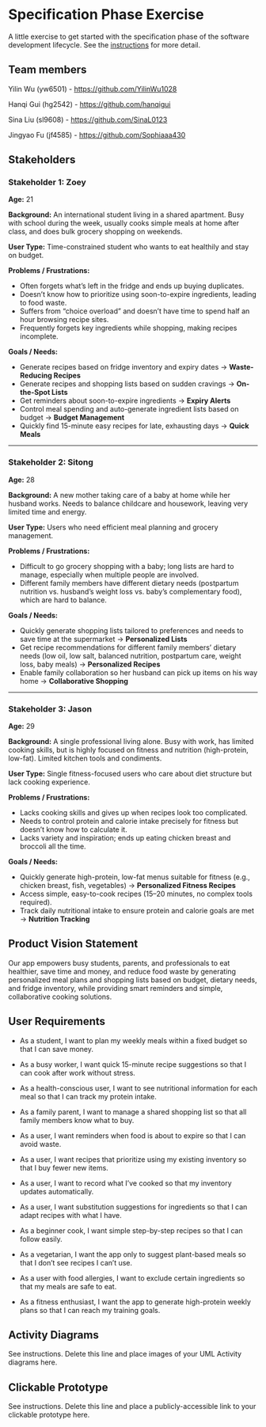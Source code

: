 # Specification Phase Exercise

A little exercise to get started with the specification phase of the software development lifecycle. See the [instructions](instructions.md) for more detail.

## Team members

Yilin Wu (yw6501) - https://github.com/YilinWu1028  

Hanqi Gui (hg2542) - https://github.com/hanqigui  

Sina Liu (sl9608) - https://github.com/SinaL0123  

Jingyao Fu (jf4585) - https://github.com/Sophiaaa430

## Stakeholders
### **Stakeholder 1: Zoey**

**Age:** 21

**Background:** An international student living in a shared apartment. Busy with school during the week, usually cooks simple meals at home after class, and does bulk grocery shopping on weekends.

**User Type:** Time-constrained student who wants to eat healthily and stay on budget.

**Problems / Frustrations:**

* Often forgets what’s left in the fridge and ends up buying duplicates.
* Doesn’t know how to prioritize using soon-to-expire ingredients, leading to food waste.
* Suffers from “choice overload” and doesn’t have time to spend half an hour browsing recipe sites.
* Frequently forgets key ingredients while shopping, making recipes incomplete.

**Goals / Needs:**

* Generate recipes based on fridge inventory and expiry dates → **Waste-Reducing Recipes**
* Generate recipes and shopping lists based on sudden cravings → **On-the-Spot Lists**
* Get reminders about soon-to-expire ingredients → **Expiry Alerts**
* Control meal spending and auto-generate ingredient lists based on budget → **Budget Management**
* Quickly find 15-minute easy recipes for late, exhausting days → **Quick Meals**

---

### **Stakeholder 2: Sitong**

**Age:** 28

**Background:** A new mother taking care of a baby at home while her husband works. Needs to balance childcare and housework, leaving very limited time and energy.

**User Type:** Users who need efficient meal planning and grocery management.

**Problems / Frustrations:**

* Difficult to go grocery shopping with a baby; long lists are hard to manage, especially when multiple people are involved.
* Different family members have different dietary needs (postpartum nutrition vs. husband’s weight loss vs. baby’s complementary food), which are hard to balance.

**Goals / Needs:**

* Quickly generate shopping lists tailored to preferences and needs to save time at the supermarket → **Personalized Lists**
* Get recipe recommendations for different family members’ dietary needs (low oil, low salt, balanced nutrition, postpartum care, weight loss, baby meals) → **Personalized Recipes**
* Enable family collaboration so her husband can pick up items on his way home → **Collaborative Shopping**

---

### **Stakeholder 3: Jason**

**Age:** 29

**Background:** A single professional living alone. Busy with work, has limited cooking skills, but is highly focused on fitness and nutrition (high-protein, low-fat). Limited kitchen tools and condiments.

**User Type:** Single fitness-focused users who care about diet structure but lack cooking experience.

**Problems / Frustrations:**

* Lacks cooking skills and gives up when recipes look too complicated.
* Needs to control protein and calorie intake precisely for fitness but doesn’t know how to calculate it.
* Lacks variety and inspiration; ends up eating chicken breast and broccoli all the time.

**Goals / Needs:**

* Quickly generate high-protein, low-fat menus suitable for fitness (e.g., chicken breast, fish, vegetables) → **Personalized Fitness Recipes**
* Access simple, easy-to-cook recipes (15–20 minutes, no complex tools required).
* Track daily nutritional intake to ensure protein and calorie goals are met → **Nutrition Tracking**

## Product Vision Statement

Our app empowers busy students, parents, and professionals to eat healthier, save time and money, and reduce food waste by generating personalized meal plans and shopping lists based on budget, dietary needs, and fridge inventory, while providing smart reminders and simple, collaborative cooking solutions.

## User Requirements

- As a student, I want to plan my weekly meals within a fixed budget so that I can save money.  

- As a busy worker, I want quick 15-minute recipe suggestions so that I can cook after work without stress.  

- As a health-conscious user, I want to see nutritional information for each meal so that I can track my protein intake.  

- As a family parent, I want to manage a shared shopping list so that all family members know what to buy.  

- As a user, I want reminders when food is about to expire so that I can avoid waste.  

- As a user, I want recipes that prioritize using my existing inventory so that I buy fewer new items.  

- As a user, I want to record what I’ve cooked so that my inventory updates automatically.  

- As a user, I want substitution suggestions for ingredients so that I can adapt recipes with what I have.  

- As a beginner cook, I want simple step-by-step recipes so that I can follow easily.  

- As a vegetarian, I want the app only to suggest plant-based meals so that I don’t see recipes I can’t use.  

- As a user with food allergies, I want to exclude certain ingredients so that my meals are safe to eat.  

- As a fitness enthusiast, I want the app to generate high-protein weekly plans so that I can reach my training goals.  



## Activity Diagrams

See instructions. Delete this line and place images of your UML Activity diagrams here.

## Clickable Prototype

See instructions. Delete this line and place a publicly-accessible link to your clickable prototype here.
